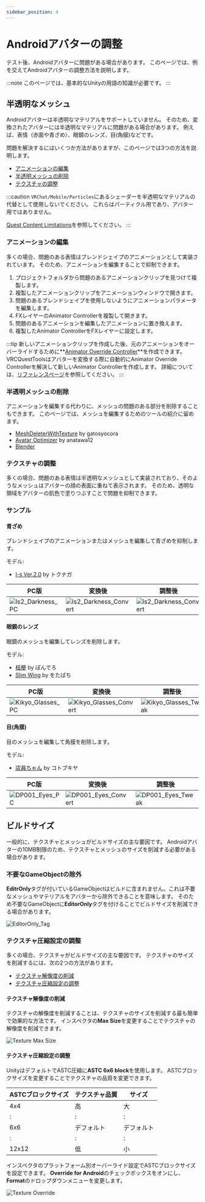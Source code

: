 ```yaml
---
sidebar_position: 4
---
```


# Androidアバターの調整

テスト後、Androidアバターに問題がある場合があります。
このページでは、例を交えてAndroidアバターの調整方法を説明します。

:::note
このページでは、基本的なUnityの用語の知識が必要です。
:::

## 半透明なメッシュ

Androidアバターは半透明なマテリアルをサポートしていません。
そのため、変換されたアバターには半透明なマテリアルに問題がある場合があります。
例えば、表情（赤面や青ざめ）、眼鏡のレンズ、目(角膜)などです。

問題を解決するにはいくつか方法がありますが、このページでは3つの方法を説明します。

- [アニメーションの編集](#アニメーションの編集)
- [半透明メッシュの削除](#半透明メッシュの削除)
- [テクスチャの調整](#テクスチャの調整)

:::caution
`VRChat/Mobile/Particles`にあるシェーダーを半透明なマテリアルの代替として使用しないでください。
これらはパーティクル用であり、アバター用ではありません。

[Quest Content Limitations](https://creators.vrchat.com/platforms/android/quest-content-limitations/#shaders)を参照してください。
:::

### アニメーションの編集

多くの場合、問題のある表情はブレンドシェイプのアニメーションとして実装されています。
そのため、アニメーションを編集することで抑制できます。

1. プロジェクトフォルダから問題のあるアニメーションクリップを見つけて複製します。
2. 複製したアニメーションクリップをアニメーションウィンドウで開きます。
3. 問題のあるブレンドシェイプを使用しないようにアニメーションパラメータを編集します。
4. FXレイヤーのAnimator Controllerを複製して開きます。
5. 問題のあるアニメーションを編集したアニメーションに置き換えます。
6. 複製したAnimator ControllerをFXレイヤーに設定します。

:::tip
新しいアニメーションクリップを作成した後、元のアニメーションをオーバーライドするために**[Animator Override Controller](https://docs.unity3d.com/2019.4/Documentation/Manual/AnimatorOverrideController.html)**を作成できます。
VRCQuestToolsはアバターを変換する際に自動的にAnimator Override Controllerを解決して新しいAnimator Controllerを作成します。
詳細については、[リファレンスページ](../references/components/avatar-converter-settings.md)を参照してください。
:::

### 半透明メッシュの削除

アニメーションを編集する代わりに、メッシュの問題のある部分を削除することもできます。
このページでは、メッシュを編集するためのツールの紹介に留めます。

- [MeshDeleterWithTexture](https://gatosyocora.booth.pm/items/1501527) by gatosyocora
- [Avatar Optimizer](https://vpm.anatawa12.com/avatar-optimizer/ja/) by anatawa12
- [Blender](https://www.blender.org/)

### テクスチャの調整

多くの場合、問題のある表情は半透明なメッシュとして実装されており、そのようなメッシュはアバターの顔の表面に重ねて表示されます。
そのため、透明な領域をアバターの肌色で塗りつぶすことで問題を抑制できます。

### サンプル

#### 青ざめ

ブレンドシェイプのアニメーションまたはメッシュを編集して青ざめを抑制します。

モデル:
- [I-s Ver.2.0](https://atelier-alca.booth.pm/items/2460693) by トクナガ

| PC版 | 変換後 | 調整後 |
|---|---|---|
| ![Is2_Darkness_PC](/img/Is2_Darkness_PC.png) | ![Is2_Darkness_Convert](/img/Is2_Darkness_Convert.png) | ![Is2_Darkness_Convert](/img/Is2_Darkness_Tweak.png) |

#### 眼鏡のレンズ

眼鏡のメッシュを編集してレンズを削除します。

モデル:
- [桔梗](https://ponderogen.booth.pm/items/3681787) by ぽんでろ
- [Slim Wing](https://wotapacchin.booth.pm/items/1460758) by をたぱち

| PC版 | 変換後 | 調整後 |
|---|---|---|
| ![Kikyo_Glasses_PC](/img/Kikyo_Glasses_PC.png) | ![Kikyo_Glasses_Convert](/img/Kikyo_Glasses_Convert.png) | ![Kikyo_Glasses_Tweak](/img/Kikyo_Glasses_Tweak.png) |

#### 目(角膜)

目のメッシュを編集して角膜を削除します。

モデル:
- [店員ちゃん](https://avatarchan.booth.pm/items/2704657) by コトブキヤ

| PC版 | 変換後 | 調整後 |
|---|---|---|
| ![DP001_Eyes_PC](/img/DP001_Eyes_PC.png) | ![DP001_Eyes_Convert](/img/DP001_Eyes_Convert.png) | ![DP001_Eyes_Tweak](/img/DP001_Eyes_Tweak.png) |

## ビルドサイズ

一般的に、テクスチャとメッシュがビルドサイズの主な要因です。
Androidアバターの10MB制限のため、テクスチャとメッシュのサイズを削減する必要がある場合があります。

### 不要なGameObjectの除外

**EditrOnly**タグが付いているGameObjectはビルドに含まれません。これは不要なメッシュやマテリアルをアバターから除外できることを意味します。
そのため不要なGameObjectに**EditorOnly**タグを付けることでビルドサイズを削減できる場合があります。

![EditorOnly_Tag](/img/EditorOnly_Tag.png)

### テクスチャ圧縮設定の調整

多くの場合、テクスチャがビルドサイズの主な要因です。
テクスチャのサイズを削減するには、次の2つの方法があります。

- [テクスチャ解像度の削減](#テクスチャ解像度の削減)
- [テクスチャ圧縮設定の調整](#テクスチャ圧縮設定の調整)

#### テクスチャ解像度の削減

テクスチャの解像度を削減することは、テクスチャのサイズを削減する最も簡単で効果的な方法です。
インスペクタの**Max Size**を変更することでテクスチャの解像度を削減できます。

![Texture Max Size](/img/texture_max_size.png)

#### テクスチャ圧縮設定の調整

UnityはデフォルトでASTC圧縮に**ASTC 6x6 block**を使用します。
ASTCブロックサイズを変更することでテクスチャの品質を変更できます。

| ASTCブロックサイズ | テクスチャ品質 | サイズ |
|---|---|---|
| 4x4 | 高 | 大 |
| : | : | : |
| 6x6 | デフォルト | デフォルト |
| : | : | : |
| 12x12 | 低 | 小 |

インスペクタのプラットフォーム別オーバーライド設定でASTCブロックサイズを設定できます。
**Override for Android**のチェックボックスをオンにし、**Format**のドロップダウンメニューを変更します。

![Texture Override](/img/texture_override_android.png)
